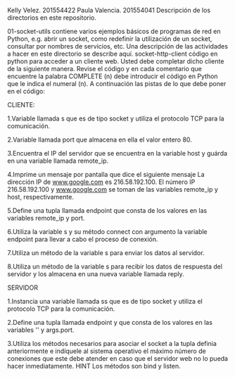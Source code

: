 Kelly Velez. 201554422
Paula Valencia. 201554041
Descripción de los directorios en este repositorio.

01-socket-utils contiene varios ejemplos básicos de programas de red en Python, e.g. abrir un socket, como redefinir la utilización de un socket, consultar por nombres de servicios, etc. Una descripción de las actividades a hacer en este directorio se describe aquí.
socket-http-client código en python para acceder a un cliente web. Usted debe completar dicho cliente de la siguiente manera. Revise el código y en cada comentario que encuentre la palabra COMPLETE (n) debe introducir el código en Python que le indica el numeral (n). A continuación las pistas de lo que debe poner en el código:

CLIENTE:

1.Variable llamada s que es de tipo socket y utiliza el protocolo TCP para la comunicación.

2.Variable llamada port que almacena en ella el valor entero 80.

3.Encuentra el IP del servidor que se encuentra en la variable host y guárda en una variable llamada remote_ip.

4.Imprime un mensaje por pantalla que dice el siguiente mensaje La dirección IP de www.google.com es 216.58.192.100. El número IP 216.58.192.100 y www.google.com se toman de las variables remote_ip y host, respectivamente.

5.Define una tupla llamada endpoint que consta de los valores en las variables remote_ip y port.

6.Utiliza la variable s y su método connect con argumento la variable endpoint para llevar a cabo el proceso de conexión.

7.Utiliza un método de la variable s para enviar los datos al servidor.

8.Utiliza un método de la variable s para recibir los datos de respuesta del servidor y los almacena en una nueva variable llamada reply.

SERVIDOR

1.Instancia una variable llamada ss que es de tipo socket y utiliza el protocolo TCP para la comunicación.

2.Define una tupla llamada endpoint y que consta de los valores en las variables '' y args.port.

3.Utiliza los métodos necesarios para asociar el socket a la tupla definia anteriormente e indíquele al sistema operativo el máximo número de conexiones que este debe atender en caso que el servidor web no lo pueda hacer inmediatamente. HINT Los métodos son bind y listen.
